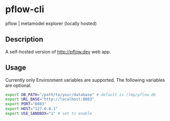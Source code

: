 # pflow-cli

pflow | metamodel explorer (locally hosted)

## Description

A self-hosted version of http://pflow.dev web app.

## Usage

Currently only Environment variables are supported.
The following variables are optional.

```bash
export DB_PATH="/path/to/your/database" # default is /tmp/pflow.db
export URL_BASE="http://localhost:8083"
export PORT="8083"
export HOST="127.0.0.1"
export USE_SANDBOX="1" # set to enable
```
